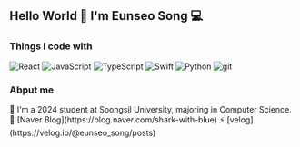 ## Hello World 👋 I'm Eunseo Song 💻


<h3>Things I code with</h3>
<p>
  <img alt="React" src="https://img.shields.io/badge/-React-45b8d8?style=flat-square&logo=react&logoColor=white" />
  <img alt="JavaScript" src="https://img.shields.io/badge/-JavaScript-F7DF1E?style=flat-square&logo=javascript&logoColor=white">
  <img alt="TypeScript" src="https://img.shields.io/badge/-TypeScript-007ACC?style=flat-square&logo=typescript&logoColor=white" />
  <img alt="Swift" src="https://img.shields.io/badge/-Swift-F05138?style=flat-square&logo=swift&logoColor=white">
  <img alt="Python" src="https://img.shields.io/badge/-Python-3E7DAE?style=flat-square&logo=python&logoColor=white">
  <img alt="git" src="https://img.shields.io/badge/-Git-F05032?style=flat-square&logo=git&logoColor=white" />
</p>

<h3>Abput me</h3>
🌱 I'm a 2024 student at Soongsil University, majoring in Computer Science.
💬 [Naver Blog](https://blog.naver.com/shark-with-blue)
⚡ [velog](https://velog.io/@eunseo_song/posts)

<!--
**eunseo9311/eunseo9311** is a ✨ _special_ ✨ repository because its `README.md` (this file) appears on your GitHub profile.

Here are some ideas to get you started:

- 🔭 I’m currently working on ...
- 🌱 I’m currently learning ...
- 👯 I’m looking to collaborate on ...
- 🤔 I’m looking for help with ...
- 💬 Ask me about ...
- 📫 How to reach me: ...
- 😄 Pronouns: ...
- ⚡ Fun fact: ...
-->

